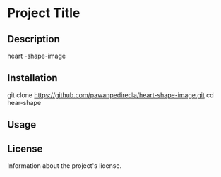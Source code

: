 # Project Title

## Description
heart -shape-image 
## Installation
git clone https://github.com/pawanpediredla/heart-shape-image.git
cd hear-shape

## Usage

## License
Information about the project's license.

